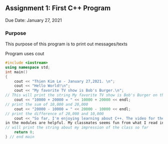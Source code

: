 ## Assignment 1: First C++ Program
Due Date: January 27, 2021

### Purpose
This purpose of this program is to print out messages/texts

Program uses cout

```C++
#include <iostream>
using namespace std;
int main()
{
    cout << "Thien Kim Le - January 27,2021. \n";
    cout << "Hello World!\n";
    cout << "My favorite TV show is Bob's Burger.\n"; 
// This will print the string My favorite TV show is Bob's Burger on the screen
    cout << "10000 + 20000 = " << 10000 + 20000 << endl; 
// print the sum of 10,000 and 20,000
    cout << "20000 - 10000 = " << 20000 - 10000 << endl; 
// print the difference of 20,000 and 10,000
    cout << "So far, I'm enjoying learning about C++. The video for the week is clear and the provided contents 
in the modules are helpful. My classmates seems fun from what I read in the discussion for week 1.\n"; 
// will print the string about my impression of the class so far
    return 0;
} // end main
```
